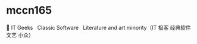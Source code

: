 # mccn165
:seedling: IT Geeks   Classic Software   Literature and art minority（IT  极客  经典软件  文艺  小众）
